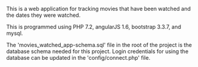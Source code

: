 This is a web application for tracking movies that have been watched and the dates they were watched.

This is programmed using PHP 7.2, angularJS 1.6, bootstrap 3.3.7, and mysql.

The 'movies_watched_app-schema.sql' file in the root of the project is the database schema needed for this project. 
Login credentials for using the database can be updated in the 'config/connect.php' file.